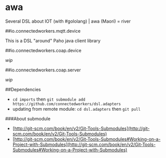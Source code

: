 awa
===

Several DSL about IOT (with #gololang) | awa (Maori) = river

##io.connectedworkers.mqtt.device

This is a DSL "around" Paho java client library

##io.connectedworkers.coap.device

*wip*

##io.connectedworkers.coap.server

*wip*

##Dependencies

- `cd imports` then  `git submodule add https://github.com/connectedworkers/dsl.adapters`
- updating from remote module: `cd dsl.adapters` then `git pull`

###About submodule

- [http://git-scm.com/book/en/v2/Git-Tools-Submodules](http://git-scm.com/book/en/v2/Git-Tools-Submodules)
- [http://git-scm.com/book/en/v2/Git-Tools-Submodules#Working-on-a-Project-with-Submodules](http://git-scm.com/book/en/v2/Git-Tools-Submodules#Working-on-a-Project-with-Submodules)

